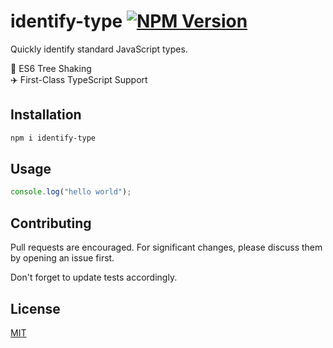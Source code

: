 # identify-type [![NPM Version](https://img.shields.io/npm/v/identify-type)](https://www.npmjs.com/package/identify-type)

Quickly identify standard JavaScript types.

🌲 ES6 Tree Shaking  
✈️ First-Class TypeScript Support

## Installation

```bash
npm i identify-type
```

## Usage

```javascript
console.log("hello world");
```

## Contributing

Pull requests are encouraged. For significant changes, please discuss them by opening an issue first.

Don't forget to update tests accordingly.

## License

[MIT](LICENSE)
